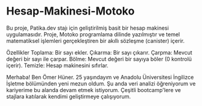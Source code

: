 # Hesap-Makinesi-Motoko
Bu proje, Patika.dev stajı için geliştirilmiş basit bir hesap makinesi uygulamasıdır. Proje, Motoko programlama dilinde yazılmıştır ve temel matematiksel işlemleri gerçekleştiren bir akıllı sözleşme (canister) içerir.

Özellikler
Toplama: Bir sayı ekler.
Çıkarma: Bir sayı çıkarır.
Çarpma: Mevcut değeri bir sayı ile çarpar.
Bölme: Mevcut değeri bir sayıya böler (0 kontrolü içerir).
Temizle: Hesap makinesini sıfırlar.

Merhaba! Ben Ömer Hüner. 25 yaşındayım ve Anadolu Üniversitesi İngilizce İşletme bölümünden yeni mezun oldum. Şu anda veri analizi öğreniyorum ve kariyerime bu alanda devam etmek istiyorum. Çeşitli bootcamp'lere ve stajlara katılarak kendimi geliştirmeye çalışıyorum.
